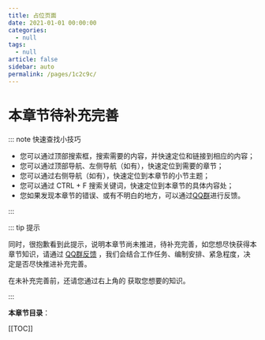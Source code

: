 ```yaml
---
title: 占位页面
date: 2021-01-01 00:00:00
categories: 
  - null
tags: 
  - null
article: false
sidebar: auto
permalink: /pages/1c2c9c/
---
```

# 本章节待补充完善

::: note 快速查找小技巧

- 您可以通过顶部搜索框，搜索需要的内容，并快速定位和链接到相应的内容；
- 您可以通过顶部导航、左侧导航（如有），快速定位到需要的章节；
- 您可以通过右侧导航（如有），快速定位到本章节的小节主题；
- 您可以通过 CTRL + F 搜索关键词，快速定位到本章节的具体内容处；
- 您如果发现本章节的错误、或有不明白的地方，可以通过[QQ群](https://jq.qq.com/?_wv=1027&k=Y6HPvi87)进行反馈。

:::

::: tip 提示

同时，很抱歉看到此提示，说明本章节尚未推进，待补充完善，如您想尽快获得本章节知识，请通过  [QQ群反馈](https://jq.qq.com/?_wv=1027&k=Y6HPvi87) ，我们会结合工作任务、编制安排、紧急程度，决定是否尽快推进补充完善。

在未补充完善前，还请您通过右上角的 <Badge text="旧版手册" type="error" vertical="middle"/> 获取您想要的知识。

:::

**本章节目录**：

[[TOC]]